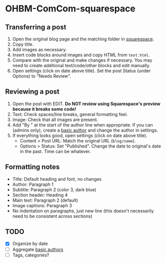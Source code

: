 # OHBM-ComCom-squarespace

## Transferring a post

1. Open the original blog page and the matching folder in [squarespace](squarespace).
2. Copy title.
3. Add images as necessary.
4. Insert code blocks around images and copy HTML from `text.html`.
5. Compare with the original and make changes if necessary.
   You may need to create additional text/code/other blocks and edit manually.
6. Open settings (click on date above title). Set the post Status (under Options) to "Needs Review".

## Reviewing a post

1. Open the post with EDIT. **Do NOT review using Squarespace's preview because it breaks some code!**
2. Text: Check spaces/line breaks, general formatting feel.
3. Image: Check that all images are present.
4. Add "By " at the start of the author line when appropriate. If you can (admins only), create a
   [basic author](https://support.squarespace.com/hc/en-us/articles/205810518) and change the author in settings.
5. If everything looks good, open settings (click on date above title).
   * Content > Post URL: Match the original URL (`blog/name`).
   * Options > Status: Set "Published". Change the date to original's date in the past. Time can be whatever.

## Formatting notes

* Title: Default heading and font, no changes
* Author: Paragraph 1
* Subtitle: Paragraph 2 (color 3, dark blue)
* Section header: Heading 4
* Main text: Paragraph 2 (default)
* Image captions: Paragraph 3
* No indentation on paragraphs, just new line (this doesn't necessarily need to be consistent across sections)

## TODO

- [x] Organize by date
- [ ] Aggregate [basic authors](https://support.squarespace.com/hc/en-us/articles/205810518)
- [ ] Tags, categories?
